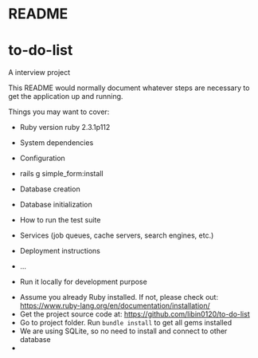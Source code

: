 # README

# to-do-list
A interview project

This README would normally document whatever steps are necessary to get the
application up and running.

Things you may want to cover:

* Ruby version
ruby 2.3.1p112

* System dependencies

* Configuration
- rails g simple_form:install

* Database creation

* Database initialization

* How to run the test suite

* Services (job queues, cache servers, search engines, etc.)

* Deployment instructions

* ...

* Run it locally for development purpose
- Assume you already Ruby installed. If not, please check out: https://www.ruby-lang.org/en/documentation/installation/
- Get the project source code at: https://github.com/libin0120/to-do-list
- Go to project folder. Run `bundle install` to get all gems installed
- We are using SQLite, so no need to install and connect to other database
- 